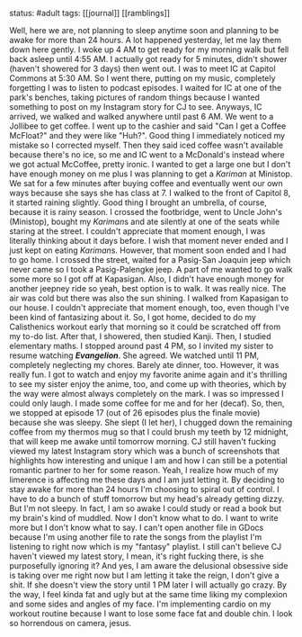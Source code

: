 status: #adult 
tags: [[journal]] [[ramblings]] 

Well, here we are, not planning to sleep anytime soon and planning to be awake for more than 24 hours. A lot happened yesterday, let me lay them down here gently. I woke up 4 AM to get ready for my morning walk but fell back asleep until 4:55 AM. I actually got ready for 5 minutes, didn't shower (haven't showered for 3 days) then went out. I was to meet IC at Capitol Commons at 5:30 AM. So I went there, putting on my music, completely forgetting I was to listen to podcast episodes. I waited for IC at one of the park's benches, taking pictures of random things because I wanted something to post on my Instagram story for CJ to see. Anyways, IC arrived, we walked and walked anywhere until past 6 AM. We went to a Jollibee to get coffee. I went up to the cashier and said "Can I get a Coffee McFloat?" and they were like "Huh?". Good thing I immediately noticed my mistake so I corrected myself. Then they said iced coffee wasn't available because there's no ice, so me and IC went to a McDonald's instead where we got actual McCoffee, pretty ironic. I wanted to get a large one but I don't have enough money on me plus I was planning to get a *Kariman* at Ministop. We sat for a few minutes after buying coffee and eventually went our own ways because she says she has class at 7. I walked to the front of Capitol 8, it started raining slightly. Good thing I brought an umbrella, of course, because it is rainy season. I crossed the footbridge, went to Uncle John's (Ministop), bought my *Kariman*s and ate silently at one of the seats while staring at the street. I couldn't appreciate that moment enough, I was literally thinking about it days before. I wish that moment never ended and I just kept on eating *Kariman*s. However, that moment soon ended and I had to go home. I crossed the street, waited for a Pasig-San Joaquin jeep which never came so I took a Pasig-Palengke jeep. A part of me wanted to go walk some more so I got off at Kapasigan. Also, I didn't have enough money for another jeepney ride so yeah, best option is to walk. It was really nice. The air was cold but there was also the sun shining. I walked from Kapasigan to our house. I couldn't appreciate that moment enough, too, even though I've been kind of fantasizing about it. So, I got home, decided to do my Calisthenics workout early that morning so it could be scratched off from my to-do list. After that, I showered, then studied Kanji. Then, I studied elementary maths. I stopped around past 4 PM, so I invited my sister to resume watching ***Evangelion***. She agreed. We watched until 11 PM, completely neglecting my chores. Barely ate dinner, too. However, it was really fun. I got to watch and enjoy my favorite anime again and it's thrilling to see my sister enjoy the anime, too, and come up with theories, which by the way were almost always completely on the mark. I was so impressed I could only laugh. I made some coffee for me and for her (decaf). So, then, we stopped at episode 17 (out of 26 episodes plus the finale movie) because she was sleepy. She slept (I let her), I chugged down the remaining coffee from my thermos mug so that I could brush my teeth by 12 midnight, that will keep me awake until tomorrow morning. CJ still haven't fucking viewed my latest Instagram story which was a bunch of screenshots that highlights how interesting and unique I am and how I can still be a potential romantic partner to her for some reason. Yeah, I realize how much of my limerence is affecting me these days and I am just letting it. By deciding to stay awake for more than 24 hours I'm choosing to spiral out of control. I have to do a bunch of stuff tomorrow but my head's already getting dizzy. But I'm not sleepy. In fact, I am so awake I could study or read a book but my brain's kind of muddled. Now I don't know what to do. I want to write more but I don't know what to say. I can't open another file in GDocs because I'm using another file to rate the songs from the playlist I'm listening to right now which is my "fantasy" playlist. I still can't believe CJ haven't viewed my latest story, I mean, it's right fucking there, is she purposefully ignoring it? And yes, I am aware the delusional obsessive side is taking over me right now but I am letting it take the reign, I don't give a shit. If she doesn't view the story until 1 PM later I will actually go crazy. By the way, I feel kinda fat and ugly but at the same time liking my complexion and some sides and angles of my face. I'm implementing cardio on my workout routine because I want to lose some face fat and double chin. I look so horrendous on camera, jesus.
